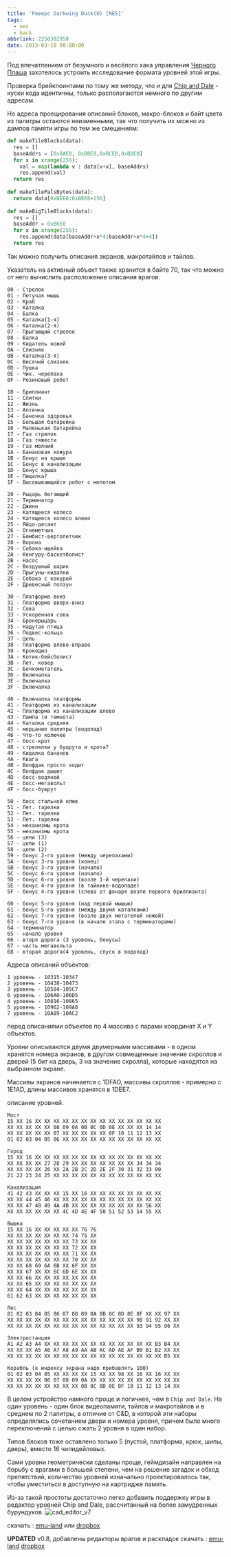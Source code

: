 ```yaml
---
title: 'Реверс Darkwing Duck(U) [NES]'
tags:
  - nes
  - hack
abbrlink: 2258302958
date: 2013-03-18 00:00:00
---
```

Под впечатлением от безумного и весёлого хака управления  [Черного Плаща](http://shedevr.org.ru/cgi-bin/parse.cgi?id=darkwinghack) захотелось устроить исследование формата уровней этой игры. 

Проверка брейкпоинтами по тому же методу, что и для [Chip and Dale](http://spiiin.livejournal.com/51087.html) - куски кода идентичны, только располагаются немного по другим адресам.

Но адреса проецирования описаний блоков, макро-блоков и байт цвета из палитры остаются неизменными, так что получить их можно из дампов памяти игры по тем же смещениям:

```python
def makeTileBlocks(data):
  res = []
  baseAddrs = [0xBAE0, 0xBBE0,0xBCE0,0xBDE0]
  for x in xrange(256):
    val = map(lambda v : data[v+x], baseAddrs)
    res.append(val)
  return res
 
def makeTilePalsBytes(data):
  return data[0xBEE0:0xBEE0+256]
 
def makeBigTileBlocks(data):
  res = []
  baseAddr = 0xB6E0
  for x in xrange(256):
    res.append(data[baseAddr+x*4:baseAddr+x*4+4])
  return res
```

Так можно получить описания экранов, макротайлов и тайлов.

Указатель на активный объект также хранится в байте 70, так что можно от него вычислить расположение описания врагов.
```
00 - Стрелок
01 - Летучая мышь
02 - Краб
03 - Каталка
04 - Балка
05 - Каталка(1-я)
06 - Каталка(2-я)
07 - Прыгающий стрелок
08 - Балка
09 - Кидатель ножей
0A - Слизняк
0B - Каталка(3-я)
0C - Висячий слизняк
0D - Пушка
0E - Чих. черепаха
0F - Резиновый робот

10 - Бриллиант
11 - Слитки
12 - Жизнь
13 - Аптечка
14 - Баночка здоровья
15 - Большая батарейка
16 - Маленькая батарейка
17 - Газ стрелок
18 - Газ тяжести
19 - Газ молний
1A - Банановая кожура
1B - Бонус на крыше
1C - Бонус в канализации
1D - Бонус крыша
1E - Пищалка?
1F - Высовывающийся робот с молотом

20 - Рыцарь бегающий
21 - Терминатор
22 - Джинн
23 - Катящееся колесо
24 - Катящееся колесо влево
25 - Яйцо-десант
26 - Огнеметчик
27 - Бомбист-вертолетчик
28 - Ворона
29 - Собака-ищейка
2A - Кенгуру-баскетболист
2B - Насос
2C - Воздушный шарик
2D - Прыгуны-кидалки
2E - Собака с конурой
2F - Древесный ползун

30 - Платформа вниз
31 - Платформа вверх-вниз
32 - Сова
33 - Ускоренная сова
34 - Бронерыцарь
35 - Надутая птица
36 - Подвес-кольцо
37 - Цепь
38 - Платформа влево-вправо
39 - Крокодил
3A - Котик-бейсболист
3B - Лет. ковер
3C - Бочкометатель
3D - Включалка
3E - Включалка
3F - Включалка

40 - Включалка платформы
41 - Платформа из канализации
42 - Платформа из канализации влево
43 - Лампа (и темнота)
44 - Каталка средняя
45 - мерцание палитры (водопад)
46 - Что-то колючее
47 - босс-крот
48 - стрелялки у бушрута и крота?
49 - Кидалка бананов
4A - Квага
4B - Волфдак просто ходит
4C - Волфдак дышит
4D - босс-водяной
4E - босс-мегавольт
4F - босс-бушрут

50 - босс стальной клюв
51 - Лет. тарелки
52 - Лет. тарелки
53 - Лет. тарелки
54 - механизмы крота
55 - механизмы крота
56 - цепи (3)
57 - цепи (1)
58 - цепи (2)
59 - бонус 2-го уровня (между черепахами)
5A - бонус 3-го уровня (конец)
5B - бонус 3-го уровня (начало)
5C - бонус 6-го уровня (начало)
5D - бонус 6-го уровня (возле 1-й черепахи)
5E - бонус 4-го уровня (в тайнике-водопаде)
5F - бонус 4-го уровня (слева от фонаря возле первого бриллианта)

60 - бонус 5-го уровня (над первой мышью)
61 - бонус 5-го уровня (между двумя каталками)
62 - бонус 7-го уровня (возле двух метателей ножей)
63 - бонус 7-го уровня (в начале этапа с терминаторами)
64 - терминатор
65 - начало уровня
66 - вторя дорога (3 уровень, бонусы)
67 - часть мегавольта
68 - вторая дорога(4 уровень, спуск в водопад)
```

Адреса описаний объектов:
```
1 уровень - 10315-10347
2 уровень - 10438-10473
3 уровень - 10584-105C7
6 уровень - 106A0-106D5
4 уровень - 10816-10865
5 уровень - 10962-109A0
7 уровень - 10A89-10AC2
```

перед описаниями объектов по 4 массива с парами координат X и Y объектов.

Уровни описываются двумя двумерными массивами - в одном хранятся номера экранов, в другом совмещенные значение скроллов и дверей (5 бит на дверь, 3 на значение скролла), которые находятся на выбранном экране.

Массивы экранов начинается с 1DFAO, массивы скроллов - примерно с 1E1AD, длины массивов хранятся в 1DEE7.

описание уровней.

```
Мост
15 XX 16 XX XX XX XX XX XX XX XX XX XX XX XX XX XX
XX XX XX XX XX 08 09 0A 0B 0C 0D 0E XX XX XX 14 14
XX XX XX XX XX 07 XX XX XX XX XX 0F 10 11 12 13 XX
01 02 03 04 05 06 XX XX XX XX XX XX XX XX XX XX XX

Город
15 XX 16 XX XX XX XX XX XX XX XX XX XX XX XX XX XX
XX XX XX XX 27 28 29 XX XX XX XX XX XX XX 34 34 34
XX XX XX XX 26 XX 2A 2B 2C 2D 2E 2F 30 31 32 33 00
21 22 23 24 25 XX XX XX XX XX XX XX XX XX XX XX XX

Канализация
41 42 43 XX XX XX 15 XX 16 XX XX XX XX XX XX XX XX
XX XX 44 45 46 XX XX XX XX XX XX XX XX XX XX XX XX
XX XX 47 48 49 4A 4B XX XX XX XX XX XX XX XX 56 XX
XX XX XX XX XX XX 4C 4D 4E 4F 50 51 52 53 54 55 XX

Вышка
15 XX 16 XX XX XX XX XX 76 76
XX XX XX XX XX XX XX 74 75 XX
XX XX XX XX XX XX XX 73 XX XX
XX XX XX XX XX XX XX 72 XX XX
XX XX XX XX XX XX XX 71 XX XX
XX XX XX XX XX XX XX 70 XX XX
XX XX 68 69 6A 6B XX 6F XX XX
XX XX 67 XX XX 6C 6D 6E XX XX
XX XX 66 XX XX XX XX XX XX XX
XX XX 65 XX XX XX XX XX XX XX
XX XX 64 XX XX XX XX XX XX XX
61 62 63 XX XX XX XX XX XX XX

Лес
81 82 83 84 85 86 87 88 89 8A 8B 8C 8D 8E 8F XX XX 97 XX
XX XX XX XX XX XX XX XX XX XX XX XX XX XX 90 91 92 XX XX
XX XX XX XX XX XX XX XX XX XX XX XX XX XX 93 94 95 96 XX

Электростанция
A1 A2 A3 A4 XX XX XX XX XX XX XX XX XX XX XX XX B3 B4 XX
XX XX XX A5 A6 A7 A8 A9 AA AB AC AD AE AF B0 B1 B2 XX XX
XX XX XX XX XX XX XX XX XX XX XX XX XX XX XX XX XX B5 XX

Корабль (к индексу экрана надо прибавлять 100)
01 02 03 04 05 XX XX XX XX 15 XX XX 98 XX 16 XX 16 XX XX
XX XX XX XX 06 07 08 09 0A XX XX XX XX XX XX XX XX XX XX
XX XX XX XX XX XX XX XX 0B 0C 0D 0E 0F 10 11 12 13 14 XX
```

 В целом устройство намного проще и логичнее, чем в `Chip and Dale`. На один уровень - один блок видеопамяти, тайлов и макротайлов и в среднем по 2 палитры, в отличие от C&D, в которой эти наборы определялись сочетанием двери и номера уровня, причем было много переключений с целью сжать 2 уровня в один набор.
 
 Типов блоков тоже оставлено только 5 (пустой, платформа, крюк, шипы, дверь), вместо 16 чипидейловых.
 
 Сами уровни геометрически сделаны проще, геймдизайн направлен на борьбу с врагами в большей степени, чем на решение загадок и обход препятствий, количество уровней изначально проектировалось так, чтобы уместиться в доступную на картридже память.
 
 Из-за такой простоты достаточно легко добавить поддержку игры в редактор уровней Chip and Dale, рассчитанный на более замудренных бурундуков.
 ![cad_editor_v7](http://ic.pics.livejournal.com/spiiin/20318251/24526/24526_900.png "cad_editor_v7")
 
 скачать : [emu-land](http://www.emu-land.net/forum/index.php?action=dlattach;topic=60286.0;attach=66399) или [dropbox](https://dl.dropbox.com/u/852723/cad_editor/cad_editor_v7.zip)
 
 **UPDATED** v0.8, добавлены редакторы врагов и раскладок скачать :
 [emu-land](http://www.emu-land.net/forum/index.php?action=dlattach;topic=60286.0;attach=66625)
 [dropbox](https://dl.dropbox.com/u/852723/cad_editor/cad_editor_v8.zip)